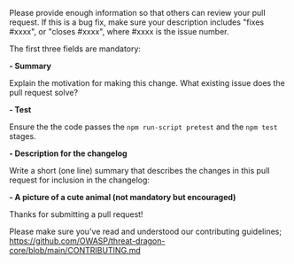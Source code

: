 Please provide enough information so that others can review your pull request.
If this is a bug fix, make sure your description includes "fixes #xxxx", or
"closes #xxxx", where #xxxx is the issue number.

The first three fields are mandatory:

**- Summary**

Explain the motivation for making this change.
What existing issue does the pull request solve?

**- Test**

Ensure the the code passes the `npm run-script pretest` and the `npm test` stages.


**- Description for the changelog**

Write a short (one line) summary that describes the changes in this
pull request for inclusion in the changelog:

**- A picture of a cute animal (not mandatory but encouraged)**

Thanks for submitting a pull request!

Please make sure you've read and understood our contributing guidelines;
https://github.com/OWASP/threat-dragon-core/blob/main/CONTRIBUTING.md
